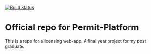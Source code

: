 [![Build Status](https://travis-ci.org/KaiserPhemi/permit-platform.svg?branch=master)](https://travis-ci.org/KaiserPhemi/permit-platform)

# Official repo for Permit-Platform
This is a repo for a licensing web-app. A final year project for my post graduate.
